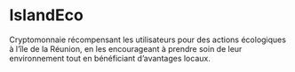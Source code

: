 # IslandEco
Cryptomonnaie récompensant les utilisateurs pour des actions écologiques à l’île de la Réunion, en les encourageant à prendre soin de leur environnement tout en bénéficiant d’avantages locaux.
